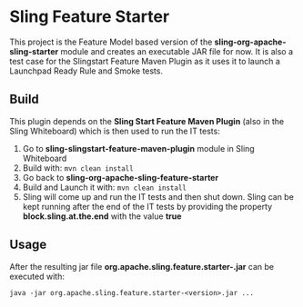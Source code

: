 # Sling Feature Starter

This project is the Feature Model based version of the **sling-org-apache-sling-starter**
module and creates an executable JAR file for now.
It is also a test case for the Slingstart Feature Maven Plugin as it uses it
to launch a Launchpad Ready Rule and Smoke tests.

## Build

This plugin depends on the **Sling Start Feature Maven Plugin** (also in the Sling
Whiteboard) which is then used to run the IT tests:

1. Go to **sling-slingstart-feature-maven-plugin** module in Sling Whiteboard
2. Build with: `mvn clean install`
3. Go back to **sling-org-apache-sling-feature-starter**
4. Build and Launch it with: `mvn clean install`
5. Sling will come up and run the IT tests and then shut down. Sling can be
   kept running after the end of the IT tests by providing the property
   **block.sling.at.the.end** with the value **true**

## Usage

After the resulting jar file **org.apache.sling.feature.starter-<version>.jar**
can be executed with:
```
java -jar org.apache.sling.feature.starter-<version>.jar ...
```
